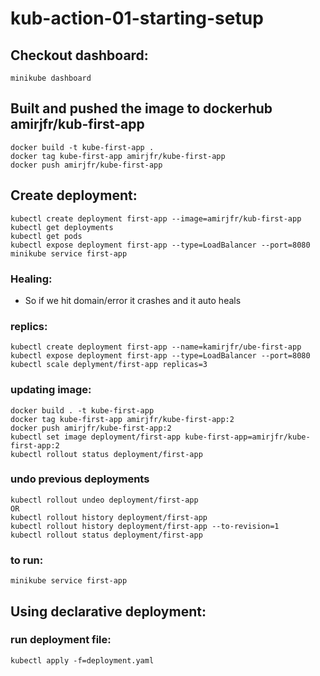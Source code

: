 # kub-action-01-starting-setup

## Checkout dashboard:
```
minikube dashboard
```

## Built and pushed the image to dockerhub amirjfr/kub-first-app

```
docker build -t kube-first-app .
docker tag kube-first-app amirjfr/kube-first-app
docker push amirjfr/kube-first-app
```


## Create deployment:
```
kubectl create deployment first-app --image=amirjfr/kub-first-app
kubectl get deployments
kubectl get pods
kubectl expose deployment first-app --type=LoadBalancer --port=8080
minikube service first-app
```
### Healing:
- So if we hit domain/error it crashes and it auto heals

### replics:
```
kubectl create deployment first-app --name=kamirjfr/ube-first-app
kubectl expose deployment first-app --type=LoadBalancer --port=8080
kubectl scale deplyment/first-app replicas=3
```

### updating image:
```
docker build . -t kube-first-app
docker tag kube-first-app amirjfr/kube-first-app:2
docker push amirjfr/kube-first-app:2
kubectl set image deployment/first-app kube-first-app=amirjfr/kube-first-app:2
kubectl rollout status deployment/first-app
```

### undo previous deployments
```
kubectl rollout undeo deployment/first-app
OR
kubectl rollout history deployment/first-app 
kubectl rollout history deployment/first-app --to-revision=1
kubectl rollout status deployment/first-app
```


### to run:
```
minikube service first-app
```


## Using declarative deployment:

### run deployment file:
```
kubectl apply -f=deployment.yaml
```
